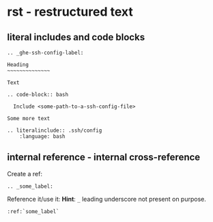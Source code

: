 # rst - restructured text

## literal includes and code blocks

```
.. _ghe-ssh-config-label:

Heading
~~~~~~~~~~~~~~

Text

.. code-block:: bash

  Include <some-path-to-a-ssh-config-file>

Some more text

.. literalinclude:: .ssh/config
    :language: bash

```

## internal reference - internal cross-reference

Create a ref:

```
.. _some_label:
```

Reference it/use it:
**Hint**: `_` leading underscore not present on purpose.

```
:ref:`some_label`
```

